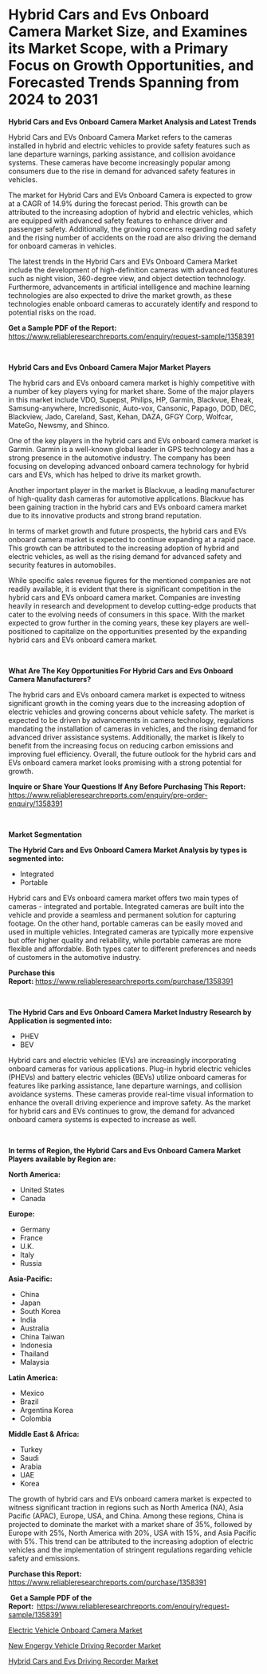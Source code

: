 <p><h1>Hybrid Cars and Evs Onboard Camera Market Size, and Examines its Market Scope, with a Primary Focus on Growth Opportunities, and Forecasted Trends Spanning from 2024 to 2031</h1></p><p><strong>Hybrid Cars and Evs Onboard Camera Market Analysis and Latest Trends</strong></p>
<p><p>Hybrid Cars and EVs Onboard Camera Market refers to the cameras installed in hybrid and electric vehicles to provide safety features such as lane departure warnings, parking assistance, and collision avoidance systems. These cameras have become increasingly popular among consumers due to the rise in demand for advanced safety features in vehicles.</p><p>The market for Hybrid Cars and EVs Onboard Camera is expected to grow at a CAGR of 14.9% during the forecast period. This growth can be attributed to the increasing adoption of hybrid and electric vehicles, which are equipped with advanced safety features to enhance driver and passenger safety. Additionally, the growing concerns regarding road safety and the rising number of accidents on the road are also driving the demand for onboard cameras in vehicles.</p><p>The latest trends in the Hybrid Cars and EVs Onboard Camera Market include the development of high-definition cameras with advanced features such as night vision, 360-degree view, and object detection technology. Furthermore, advancements in artificial intelligence and machine learning technologies are also expected to drive the market growth, as these technologies enable onboard cameras to accurately identify and respond to potential risks on the road.</p></p>
<p><strong>Get a Sample PDF of the Report:&nbsp;</strong> <a href="https://www.reliableresearchreports.com/enquiry/request-sample/1358391">https://www.reliableresearchreports.com/enquiry/request-sample/1358391</a></p>
<p>&nbsp;</p>
<p><strong>Hybrid Cars and Evs Onboard Camera Major Market Players</strong></p>
<p><p>The hybrid cars and EVs onboard camera market is highly competitive with a number of key players vying for market share. Some of the major players in this market include VDO, Supepst, Philips, HP, Garmin, Blackvue, Eheak, Samsung-anywhere, Incredisonic, Auto-vox, Cansonic, Papago, DOD, DEC, Blackview, Jado, Careland, Sast, Kehan, DAZA, GFGY Corp, Wolfcar, MateGo, Newsmy, and Shinco.</p><p>One of the key players in the hybrid cars and EVs onboard camera market is Garmin. Garmin is a well-known global leader in GPS technology and has a strong presence in the automotive industry. The company has been focusing on developing advanced onboard camera technology for hybrid cars and EVs, which has helped to drive its market growth.</p><p>Another important player in the market is Blackvue, a leading manufacturer of high-quality dash cameras for automotive applications. Blackvue has been gaining traction in the hybrid cars and EVs onboard camera market due to its innovative products and strong brand reputation.</p><p>In terms of market growth and future prospects, the hybrid cars and EVs onboard camera market is expected to continue expanding at a rapid pace. This growth can be attributed to the increasing adoption of hybrid and electric vehicles, as well as the rising demand for advanced safety and security features in automobiles.</p><p>While specific sales revenue figures for the mentioned companies are not readily available, it is evident that there is significant competition in the hybrid cars and EVs onboard camera market. Companies are investing heavily in research and development to develop cutting-edge products that cater to the evolving needs of consumers in this space. With the market expected to grow further in the coming years, these key players are well-positioned to capitalize on the opportunities presented by the expanding hybrid cars and EVs onboard camera market.</p></p>
<p>&nbsp;</p>
<p><strong>What Are The Key Opportunities For Hybrid Cars and Evs Onboard Camera Manufacturers?</strong></p>
<p><p>The hybrid cars and EVs onboard camera market is expected to witness significant growth in the coming years due to the increasing adoption of electric vehicles and growing concerns about vehicle safety. The market is expected to be driven by advancements in camera technology, regulations mandating the installation of cameras in vehicles, and the rising demand for advanced driver assistance systems. Additionally, the market is likely to benefit from the increasing focus on reducing carbon emissions and improving fuel efficiency. Overall, the future outlook for the hybrid cars and EVs onboard camera market looks promising with a strong potential for growth.</p></p>
<p><strong>Inquire or Share Your Questions If Any Before Purchasing This Report:</strong> <a href="https://www.reliableresearchreports.com/enquiry/pre-order-enquiry/1358391">https://www.reliableresearchreports.com/enquiry/pre-order-enquiry/1358391</a></p>
<p>&nbsp;</p>
<p><strong>Market Segmentation</strong></p>
<p><strong>The Hybrid Cars and Evs Onboard Camera Market Analysis by types is segmented into:</strong></p>
<p><ul><li>Integrated</li><li>Portable</li></ul></p>
<p><p>Hybrid cars and EVs onboard camera market offers two main types of cameras - integrated and portable. Integrated cameras are built into the vehicle and provide a seamless and permanent solution for capturing footage. On the other hand, portable cameras can be easily moved and used in multiple vehicles. Integrated cameras are typically more expensive but offer higher quality and reliability, while portable cameras are more flexible and affordable. Both types cater to different preferences and needs of customers in the automotive industry.</p></p>
<p><strong>Purchase this Report:&nbsp;</strong><a href="https://www.reliableresearchreports.com/purchase/1358391">https://www.reliableresearchreports.com/purchase/1358391</a></p>
<p>&nbsp;</p>
<p><strong>The Hybrid Cars and Evs Onboard Camera Market Industry Research by Application is segmented into:</strong></p>
<p><ul><li>PHEV</li><li>BEV</li></ul></p>
<p><p>Hybrid cars and electric vehicles (EVs) are increasingly incorporating onboard cameras for various applications. Plug-in hybrid electric vehicles (PHEVs) and battery electric vehicles (BEVs) utilize onboard cameras for features like parking assistance, lane departure warnings, and collision avoidance systems. These cameras provide real-time visual information to enhance the overall driving experience and improve safety. As the market for hybrid cars and EVs continues to grow, the demand for advanced onboard camera systems is expected to increase as well.</p></p>
<p>&nbsp;</p>
<p><strong>In terms of Region, the Hybrid Cars and Evs Onboard Camera Market Players available by Region are:</strong></p>
<p>
    <p> <strong> North America: </strong>
        <ul>
            <li>United States</li>
            <li>Canada</li>
        </ul>
        </p> 
    <p> <strong> Europe: </strong>
        <ul>
            <li>Germany</li>
            <li>France</li>
            <li>U.K.</li>
            <li>Italy</li>
            <li>Russia</li>
        </ul>
        </p> 
    <p> <strong> Asia-Pacific: </strong>
        <ul>
            <li>China</li>
            <li>Japan</li>
            <li>South Korea</li>
            <li>India</li>
            <li>Australia</li>
            <li>China Taiwan</li>
            <li>Indonesia</li>
            <li>Thailand</li>
            <li>Malaysia</li>
        </ul>
        </p> 
    <p> <strong> Latin America: </strong>
        <ul>
            <li>Mexico</li>
            <li>Brazil</li>
            <li>Argentina Korea</li>
            <li>Colombia</li>
        </ul>
        </p> 
    <p> <strong> Middle East & Africa: </strong>
        <ul>
            <li>Turkey</li>
            <li>Saudi</li>
            <li>Arabia</li>
            <li>UAE</li>
            <li>Korea</li>
        </ul>
    </p>
    </p>
<p><p>The growth of hybrid cars and EVs onboard camera market is expected to witness significant traction in regions such as North America (NA), Asia Pacific (APAC), Europe, USA, and China. Among these regions, China is projected to dominate the market with a market share of 35%, followed by Europe with 25%, North America with 20%, USA with 15%, and Asia Pacific with 5%. This trend can be attributed to the increasing adoption of electric vehicles and the implementation of stringent regulations regarding vehicle safety and emissions.</p></p>
<p><strong>Purchase this Report: </strong><a href="https://www.reliableresearchreports.com/purchase/1358391">https://www.reliableresearchreports.com/purchase/1358391</a></p>
<p>&nbsp;<strong>Get a Sample PDF of the Report:&nbsp;&nbsp;</strong><a href="https://www.reliableresearchreports.com/enquiry/request-sample/1358391">https://www.reliableresearchreports.com/enquiry/request-sample/1358391</a></p>
<p><strong></strong></p>
<p><p><a href="https://github.com/singletonthaxterkelliehr2df/Market-Research-Report-List-1/blob/main/electric-vehicle-onboard-camera-market.md">Electric Vehicle Onboard Camera Market</a></p><p><a href="https://github.com/kosella/Market-Research-Report-List-2/blob/main/new-engergy-vehicle-driving-recorder-market.md">New Engergy Vehicle Driving Recorder Market</a></p><p><a href="https://github.com/kufem1/Market-Research-Report-List-1/blob/main/hybrid-cars-and-evs-driving-recorder-market.md">Hybrid Cars and Evs Driving Recorder Market</a></p></p>